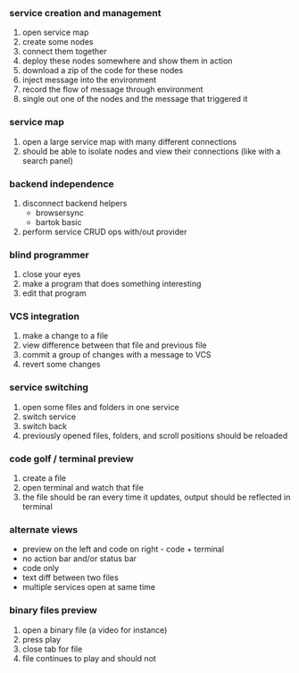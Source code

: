 <!-- no-select --><br>

### service creation and management

1. open service map
2. create some nodes
3. connect them together
4. deploy these nodes somewhere and show them in action
5. download a zip of the code for these nodes
6. inject message into the environment
7. record the flow of message through environment
8. single out one of the nodes and the message that triggered it

### service map

1. open a large service map with many different connections
2. should be able to isolate nodes and view their connections (like with a search panel)

### backend independence

1. disconnect backend helpers
	- browsersync
	- bartok basic
2. perform service CRUD ops with/out provider

### blind programmer

1. close your eyes
2. make a program that does something interesting
3. edit that program

### VCS integration

1. make a change to a file
2. view difference between that file and previous file
3. commit a group of changes with a message to VCS
4. revert some changes

### service switching

1. open some files and folders in one service
2. switch service
3. switch back
4. previously opened files, folders, and scroll positions should be reloaded

### code golf / terminal preview

1. create a file
2. open terminal and watch that file
3. the file should be ran every time it updates, output should be reflected in terminal

### alternate views

- preview on the left and code on right - code + terminal
- no action bar and/or status bar
- code only
- text diff between two files
- multiple services open at same time

### binary files preview

1. open a binary file (a video for instance)
2. press play
3. close tab for file
4. file continues to play and should not




